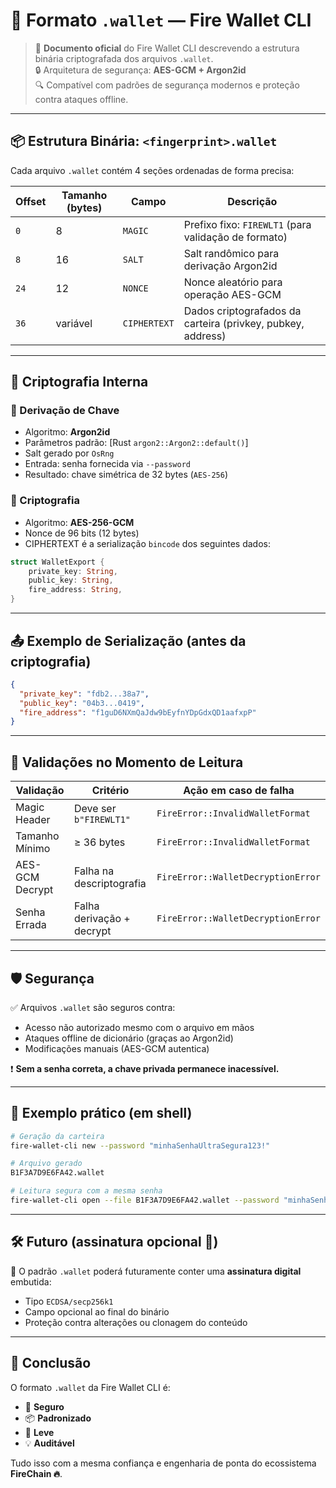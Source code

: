 
# 🔐 Formato `.wallet` — Fire Wallet CLI

> 🧠 **Documento oficial** do Fire Wallet CLI descrevendo a estrutura binária criptografada dos arquivos `.wallet`.  
> 🔒 Arquitetura de segurança: **AES-GCM + Argon2id**  
> 🔍 Compatível com padrões de segurança modernos e proteção contra ataques offline.

---

## 📦 Estrutura Binária: `<fingerprint>.wallet`

Cada arquivo `.wallet` contém 4 seções ordenadas de forma precisa:

| Offset  | Tamanho (bytes) | Campo         | Descrição                                                                 |
|---------|------------------|---------------|---------------------------------------------------------------------------|
| `0`     | 8                | `MAGIC`       | Prefixo fixo: `FIREWLT1` (para validação de formato)                      |
| `8`     | 16               | `SALT`        | Salt randômico para derivação Argon2id                                    |
| `24`    | 12               | `NONCE`       | Nonce aleatório para operação AES-GCM                                     |
| `36`    | variável         | `CIPHERTEXT`  | Dados criptografados da carteira (privkey, pubkey, address)               |

---

## 🧪 Criptografia Interna

### 🔑 Derivação de Chave

- Algoritmo: **Argon2id**
- Parâmetros padrão: [Rust `argon2::Argon2::default()`]
- Salt gerado por `OsRng`
- Entrada: senha fornecida via `--password`
- Resultado: chave simétrica de 32 bytes (`AES-256`)

### 🔐 Criptografia

- Algoritmo: **AES-256-GCM**
- Nonce de 96 bits (12 bytes)
- CIPHERTEXT é a serialização `bincode` dos seguintes dados:

```rust
struct WalletExport {
    private_key: String,
    public_key: String,
    fire_address: String,
}
```

---

## 📤 Exemplo de Serialização (antes da criptografia)

```json
{
  "private_key": "fdb2...38a7",
  "public_key": "04b3...0419",
  "fire_address": "f1guD6NXmQaJdw9bEyfnYDpGdxQD1aafxpP"
}
```

---

## 🚨 Validações no Momento de Leitura

| Validação             | Critério                        | Ação em caso de falha                  |
|-----------------------|----------------------------------|----------------------------------------|
| Magic Header          | Deve ser `b"FIREWLT1"`          | `FireError::InvalidWalletFormat`       |
| Tamanho Mínimo        | ≥ 36 bytes                      | `FireError::InvalidWalletFormat`       |
| AES-GCM Decrypt       | Falha na descriptografia        | `FireError::WalletDecryptionError`     |
| Senha Errada          | Falha derivação + decrypt       | `FireError::WalletDecryptionError`     |

---

## 🛡️ Segurança

✅ Arquivos `.wallet` são seguros contra:

- Acesso não autorizado mesmo com o arquivo em mãos  
- Ataques offline de dicionário (graças ao Argon2id)  
- Modificações manuais (AES-GCM autentica)  

❗ **Sem a senha correta, a chave privada permanece inacessível.**

---

## 🧾 Exemplo prático (em shell)

```bash
# Geração da carteira
fire-wallet-cli new --password "minhaSenhaUltraSegura123!"

# Arquivo gerado
B1F3A7D9E6FA42.wallet

# Leitura segura com a mesma senha
fire-wallet-cli open --file B1F3A7D9E6FA42.wallet --password "minhaSenhaUltraSegura123!"
```

---

## 🛠️ Futuro (assinatura opcional 🔏)

🚧 O padrão `.wallet` poderá futuramente conter uma **assinatura digital** embutida:
- Tipo `ECDSA/secp256k1`
- Campo opcional ao final do binário
- Proteção contra alterações ou clonagem do conteúdo

---

## 🧠 Conclusão

O formato `.wallet` da Fire Wallet CLI é:

- 🔐 **Seguro**
- 📦 **Padronizado**
- 🚀 **Leve**
- 💡 **Auditável**

Tudo isso com a mesma confiança e engenharia de ponta do ecossistema **FireChain 🔥**.
